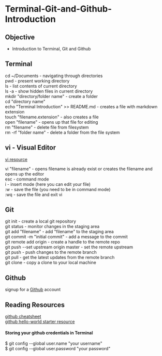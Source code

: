 # Terminal-Git-and-Github-Introduction

## Objective

* Introduction to Terminal, Git and Github   

## Terminal 

cd ~/Documents - navigating through directories   
pwd - present working directory   
ls - list contents of current directory  
ls -a - show hidden files in current directory  
mkdir "directory/folder name" - create a folder  
cd "directory name"   
echo "Terminal Introduction" >> README.md - creates a file with markdown extension    
touch "filename.extension" - also creates a file   
open "filename" - opens up that file for editing    
rm "filename" - delete file from filesystem    
rm -rf "folder name" - delete a folder from the file system   



## vi - Visual Editor 

[vi resource](https://www.washington.edu/computing/unix/vi.html)   

vi "filename" - opens filename is already exist or creates the filename and opens up the editor   
esc - command mode   
i - insert mode (here you can edit your file)   
:w - save the file (you need to be in command mode)   
:wq - save the file and exit vi   


## Git 

git init - create a local git repository   
git status - monitor changes in the staging area   
git add "filename" - add "filename" to the staging area   
git commit -m "initial commit" - add a message to the commit   
git remote add origin <repo url> - create a handle to the remote repo   
git push --set upstream origin master - set the remote upstream   
git push - push changes to the remote branch   
git pull - get the latest updates from the remote branch   
git clone - copy a clone to your local machine    


## Github 

signup for a [Github](https://github.com) account  

## Reading Resources

[github cheatsheet](https://education.github.com/git-cheat-sheet-education.pdf)   
[github hello-world starter resource](https://guides.github.com/activities/hello-world)   


#### Storing your github credentials in Terminal

$ git config --global user.name "your username"   
$ git config --global user.password "your password"
